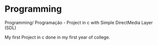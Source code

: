 # Programming
Programming/ Programação - Project in c with Simple DirectMedia Layer (SDL) 

My first Project in c done in my first year of college.
